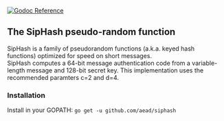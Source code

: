 [![Godoc Reference](https://godoc.org/github.com/aead/siphash?status.svg)](https://godoc.org/github.com/aead/siphash)

## The SipHash pseudo-random function

SipHash is a family of pseudorandom functions (a.k.a. keyed hash functions) optimized for speed on short messages.  
SipHash computes a 64-bit message authentication code from a variable-length message and 128-bit secret key.
This implementation uses the recommended paramters c=2 and d=4.

### Installation
Install in your GOPATH: `go get -u github.com/aead/siphash`  
